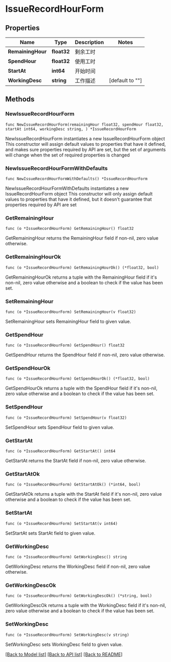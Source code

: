 # IssueRecordHourForm

## Properties

Name | Type | Description | Notes
------------ | ------------- | ------------- | -------------
**RemainingHour** | **float32** | 剩余工时 | 
**SpendHour** | **float32** | 使用工时 | 
**StartAt** | **int64** | 开始时间 | 
**WorkingDesc** | **string** | 工作描述 | [default to ""]

## Methods

### NewIssueRecordHourForm

`func NewIssueRecordHourForm(remainingHour float32, spendHour float32, startAt int64, workingDesc string, ) *IssueRecordHourForm`

NewIssueRecordHourForm instantiates a new IssueRecordHourForm object
This constructor will assign default values to properties that have it defined,
and makes sure properties required by API are set, but the set of arguments
will change when the set of required properties is changed

### NewIssueRecordHourFormWithDefaults

`func NewIssueRecordHourFormWithDefaults() *IssueRecordHourForm`

NewIssueRecordHourFormWithDefaults instantiates a new IssueRecordHourForm object
This constructor will only assign default values to properties that have it defined,
but it doesn't guarantee that properties required by API are set

### GetRemainingHour

`func (o *IssueRecordHourForm) GetRemainingHour() float32`

GetRemainingHour returns the RemainingHour field if non-nil, zero value otherwise.

### GetRemainingHourOk

`func (o *IssueRecordHourForm) GetRemainingHourOk() (*float32, bool)`

GetRemainingHourOk returns a tuple with the RemainingHour field if it's non-nil, zero value otherwise
and a boolean to check if the value has been set.

### SetRemainingHour

`func (o *IssueRecordHourForm) SetRemainingHour(v float32)`

SetRemainingHour sets RemainingHour field to given value.


### GetSpendHour

`func (o *IssueRecordHourForm) GetSpendHour() float32`

GetSpendHour returns the SpendHour field if non-nil, zero value otherwise.

### GetSpendHourOk

`func (o *IssueRecordHourForm) GetSpendHourOk() (*float32, bool)`

GetSpendHourOk returns a tuple with the SpendHour field if it's non-nil, zero value otherwise
and a boolean to check if the value has been set.

### SetSpendHour

`func (o *IssueRecordHourForm) SetSpendHour(v float32)`

SetSpendHour sets SpendHour field to given value.


### GetStartAt

`func (o *IssueRecordHourForm) GetStartAt() int64`

GetStartAt returns the StartAt field if non-nil, zero value otherwise.

### GetStartAtOk

`func (o *IssueRecordHourForm) GetStartAtOk() (*int64, bool)`

GetStartAtOk returns a tuple with the StartAt field if it's non-nil, zero value otherwise
and a boolean to check if the value has been set.

### SetStartAt

`func (o *IssueRecordHourForm) SetStartAt(v int64)`

SetStartAt sets StartAt field to given value.


### GetWorkingDesc

`func (o *IssueRecordHourForm) GetWorkingDesc() string`

GetWorkingDesc returns the WorkingDesc field if non-nil, zero value otherwise.

### GetWorkingDescOk

`func (o *IssueRecordHourForm) GetWorkingDescOk() (*string, bool)`

GetWorkingDescOk returns a tuple with the WorkingDesc field if it's non-nil, zero value otherwise
and a boolean to check if the value has been set.

### SetWorkingDesc

`func (o *IssueRecordHourForm) SetWorkingDesc(v string)`

SetWorkingDesc sets WorkingDesc field to given value.



[[Back to Model list]](../README.md#documentation-for-models) [[Back to API list]](../README.md#documentation-for-api-endpoints) [[Back to README]](../README.md)


